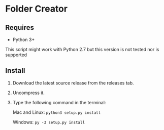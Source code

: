 Folder Creator
==============

Requires
--------
* Python 3+

This script might work with Python 2.7 but this version is not tested nor is supported

Install
-------

1) Download the latest source release from the releases tab.

3) Uncompress it.

2) Type the following command in the terminal:

    Mac and Linux: `python3 setup.py install`
    
    Windows: `py -3 setup.py install`
    



